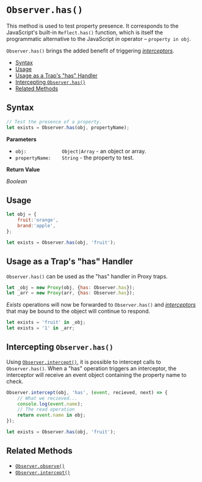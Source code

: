 # `Observer.has()`

This method is used to test property presence. It corresponds to the JavaScript's built-in `Reflect.has()` function, which is itself the programmatic alternative to the JavaScript *in* operator – `property in obj`.

`Observer.has()` brings the added benefit of triggering [*interceptors*](../api/intercept.md).

+ [Syntax](#syntax)
+ [Usage](#usage)
+ [Usage as a Trap's "has" Handler](#usage-as-a-traps-has-handler)
+ [Intercepting `Observer.has()`](#Intercepting-observer.has)
+ [Related Methods](#related-methods)

## Syntax

```js
// Test the presence of a property.
let exists = Observer.has(obj, propertyName);
```

**Parameters**

+ `obj:             Object|Array` - an object or array.
+ `propertyName:    String` - the property to test.

**Return Value**

*Boolean*

## Usage

```js
let obj = {
    fruit:'orange',
    brand:'apple',
};

let exists = Observer.has(obj, 'fruit');
```

## Usage as a Trap's "has" Handler

`Observer.has()` can be used as the "has" handler in Proxy traps.

```js
let _obj = new Proxy(obj, {has: Observer.has});
let _arr = new Proxy(arr, {has: Observer.has});
```

*Exists* operations will now be forwarded to `Observer.has()` and [*interceptors*](../api/intercept.md) that may be bound to the object will continue to respond.

```js
let exists = 'fruit' in _obj;
let exists = '1' in _arr;
```

## Intercepting `Observer.has()`

Using [`Observer.intercept()`](../api/intercept.md), it is possible to intercept calls to `Observer.has()`. When a "has" operation triggers an interceptor, the interceptor will receive an event object containing the property name to check.

```js
Observer.intercept(obj, 'has', (event, recieved, next) => {
    // What we recieved...
    console.log(event.name);
    // The read operation
    return event.name in obj;
});

let exists = Observer.has(obj, 'fruit');
```

## Related Methods

+ [`Observer.observe()`](../api/observe.md)
+ [`Observer.intercept()`](../api/intercept.md)
